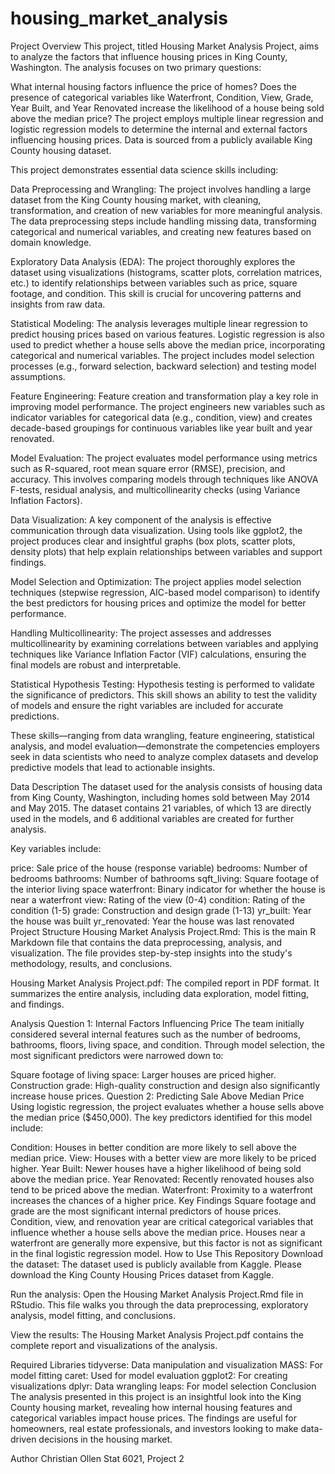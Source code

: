 # housing_market_analysis
Project Overview
This project, titled Housing Market Analysis Project, aims to analyze the factors that influence housing prices in King County, Washington. The analysis focuses on two primary questions:

What internal housing factors influence the price of homes?
Does the presence of categorical variables like Waterfront, Condition, View, Grade, Year Built, and Year Renovated increase the likelihood of a house being sold above the median price?
The project employs multiple linear regression and logistic regression models to determine the internal and external factors influencing housing prices. Data is sourced from a publicly available King County housing dataset.

This project demonstrates essential data science skills including:

Data Preprocessing and Wrangling: The project involves handling a large dataset from the King County housing market, with cleaning, transformation, and creation of new variables for more meaningful analysis. The data preprocessing steps include handling missing data, transforming categorical and numerical variables, and creating new features based on domain knowledge.

Exploratory Data Analysis (EDA): The project thoroughly explores the dataset using visualizations (histograms, scatter plots, correlation matrices, etc.) to identify relationships between variables such as price, square footage, and condition. This skill is crucial for uncovering patterns and insights from raw data.

Statistical Modeling: The analysis leverages multiple linear regression to predict housing prices based on various features. Logistic regression is also used to predict whether a house sells above the median price, incorporating categorical and numerical variables. The project includes model selection processes (e.g., forward selection, backward selection) and testing model assumptions.

Feature Engineering: Feature creation and transformation play a key role in improving model performance. The project engineers new variables such as indicator variables for categorical data (e.g., condition, view) and creates decade-based groupings for continuous variables like year built and year renovated.

Model Evaluation: The project evaluates model performance using metrics such as R-squared, root mean square error (RMSE), precision, and accuracy. This involves comparing models through techniques like ANOVA F-tests, residual analysis, and multicollinearity checks (using Variance Inflation Factors).

Data Visualization: A key component of the analysis is effective communication through data visualization. Using tools like ggplot2, the project produces clear and insightful graphs (box plots, scatter plots, density plots) that help explain relationships between variables and support findings.

Model Selection and Optimization: The project applies model selection techniques (stepwise regression, AIC-based model comparison) to identify the best predictors for housing prices and optimize the model for better performance.

Handling Multicollinearity: The project assesses and addresses multicollinearity by examining correlations between variables and applying techniques like Variance Inflation Factor (VIF) calculations, ensuring the final models are robust and interpretable.

Statistical Hypothesis Testing: Hypothesis testing is performed to validate the significance of predictors. This skill shows an ability to test the validity of models and ensure the right variables are included for accurate predictions.

These skills—ranging from data wrangling, feature engineering, statistical analysis, and model evaluation—demonstrate the competencies employers seek in data scientists who need to analyze complex datasets and develop predictive models that lead to actionable insights.

Data Description
The dataset used for the analysis consists of housing data from King County, Washington, including homes sold between May 2014 and May 2015. The dataset contains 21 variables, of which 13 are directly used in the models, and 6 additional variables are created for further analysis.

Key variables include:

price: Sale price of the house (response variable)
bedrooms: Number of bedrooms
bathrooms: Number of bathrooms
sqft_living: Square footage of the interior living space
waterfront: Binary indicator for whether the house is near a waterfront
view: Rating of the view (0-4)
condition: Rating of the condition (1-5)
grade: Construction and design grade (1-13)
yr_built: Year the house was built
yr_renovated: Year the house was last renovated
Project Structure
Housing Market Analysis Project.Rmd: This is the main R Markdown file that contains the data preprocessing, analysis, and visualization. The file provides step-by-step insights into the study's methodology, results, and conclusions.

Housing Market Analysis Project.pdf: The compiled report in PDF format. It summarizes the entire analysis, including data exploration, model fitting, and findings.

Analysis
Question 1: Internal Factors Influencing Price
The team initially considered several internal features such as the number of bedrooms, bathrooms, floors, living space, and condition. Through model selection, the most significant predictors were narrowed down to:

Square footage of living space: Larger houses are priced higher.
Construction grade: High-quality construction and design also significantly increase house prices.
Question 2: Predicting Sale Above Median Price
Using logistic regression, the project evaluates whether a house sells above the median price ($450,000). The key predictors identified for this model include:

Condition: Houses in better condition are more likely to sell above the median price.
View: Houses with a better view are more likely to be priced higher.
Year Built: Newer houses have a higher likelihood of being sold above the median price.
Year Renovated: Recently renovated houses also tend to be priced above the median.
Waterfront: Proximity to a waterfront increases the chances of a higher price.
Key Findings
Square footage and grade are the most significant internal predictors of house prices.
Condition, view, and renovation year are critical categorical variables that influence whether a house sells above the median price.
Houses near a waterfront are generally more expensive, but this factor is not as significant in the final logistic regression model.
How to Use This Repository
Download the dataset: The dataset used is publicly available from Kaggle. Please download the King County Housing Prices dataset from Kaggle.

Run the analysis: Open the Housing Market Analysis Project.Rmd file in RStudio. This file walks you through the data preprocessing, exploratory analysis, model fitting, and conclusions.

View the results: The Housing Market Analysis Project.pdf contains the complete report and visualizations of the analysis.

Required Libraries
tidyverse: Data manipulation and visualization
MASS: For model fitting
caret: Used for model evaluation
ggplot2: For creating visualizations
dplyr: Data wrangling
leaps: For model selection
Conclusion
The analysis presented in this project is an insightful look into the King County housing market, revealing how internal housing features and categorical variables impact house prices. The findings are useful for homeowners, real estate professionals, and investors looking to make data-driven decisions in the housing market.

Author
Christian Ollen
Stat 6021, Project 2
